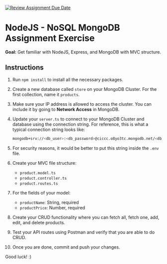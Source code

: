 [![Review Assignment Due Date](https://classroom.github.com/assets/deadline-readme-button-22041afd0340ce965d47ae6ef1cefeee28c7c493a6346c4f15d667ab976d596c.svg)](https://classroom.github.com/a/w0Rv1mgr)
# NodeJS - NoSQL MongoDB Assignment Exercise

**Goal:** Get familiar with NodeJS, Express, and MongoDB with MVC structure.

## Instructions

1. Run `npm install` to install all the necessary packages.
2. Create a new database called `store` on your MongoDB Cluster. For the first collection, name it `products`.
3. Make sure your IP address is allowed to access the cluster. You can include it by going to **Network Access** in MongoDB.
4. Update your `server.ts` to connect to your MongoDB Cluster and database using the connection string. For reference, this is what a typical connection string looks like:

    ```bash
    mongodb+srv://<db_user>:<db_password>@ciccc.o8yo3tc.mongodb.net/<db_name>?retryWrites=true&w=majority&appName=<cluster_name>
    ```

5. For security reasons, it would be better to put this string inside the `.env` file.
6. Create your MVC file structure:

    - `product.model.ts`
    - `product.controller.ts`
    - `product.routes.ts`

7. For the fields of your model:

    - `productName`: String, required
    - `productPrice`: Number, required

8. Create your CRUD functionality where you can fetch all, fetch one, add, edit, and delete products.
9. Test your API routes using Postman and verify that you are able to do CRUD.
10. Once you are done, commit and push your changes.

Good luck! :)
